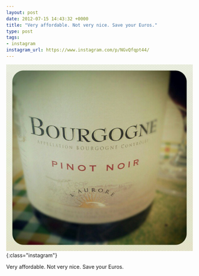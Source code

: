 ```yaml
---
layout: post
date: 2012-07-15 14:43:32 +0000
title: "Very affordable. Not very nice. Save your Euros."
type: post
tags:
- instagram
instagram_url: https://www.instagram.com/p/NGvQfqpt44/
---
```


![Instagram - NGvQfqpt44](/img/NGvQfqpt44.jpg){:class="instagram"}

Very affordable. Not very nice. Save your Euros.
